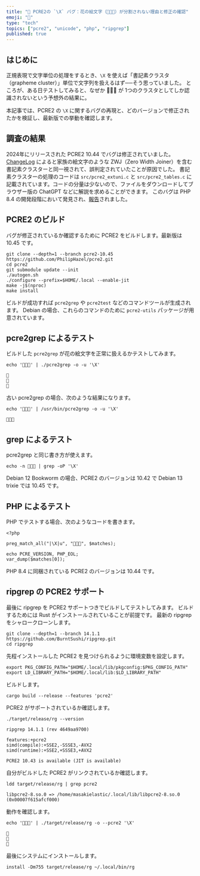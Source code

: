 ```yaml
---
title: "🐛 PCRE2の `\X` バグ：花の絵文字（🌷🌹🌺）が分割されない理由と修正の確認"
emoji: "🐛"
type: "tech"
topics: ["pcre2", "unicode", "php", "ripgrep"]
published: true
---
```


はじめに
--------

正規表現で文字単位の処理をするとき、`\X` を使えば「書記素クラスタ（grapheme cluster）」単位で文字列を扱えるはず──そう思っていました。
ところが、ある日テストしてみると、なぜか 🌷🌹🌺 が 1つのクラスタとしてしか認識されないという予想外の結果に。

本記事では、PCRE2 の `\X` に関するバグの再現と、どのバージョンで修正されたかを検証し、最新版での挙動を確認します。

調査の結果
----------

2024年にリリースされた PCRE2 10.44 でバグは修正されていました。[ChangeLog](https://github.com/PCRE2Project/pcre2/blob/pcre2-10.44/ChangeLog) によると家族の絵文字のような ZWJ（Zero Width Joiner）を含む書記素クラスターと同一視されて、誤判定されていたことが原因でした。
書記素クラスターの処理のコードは `src/pcre2_extuni.c` と `src/pcre2_tables.c` に記載されています。コードの分量は少ないので、ファイルをダウンロードしてブラウザー版の ChatGPT などに解説を求めることができます。
このバグは PHP 8.4 の開発段階において発見され、[報告](https://github.com/PCRE2Project/pcre2/issues/410)されました。

PCRE2 のビルド
--------------

バグが修正されているか確認するために PCRE2 をビルドします。最新版は 10.45 です。

```
git clone --depth=1 --branch pcre2-10.45 https://github.com/PhilipHazel/pcre2.git
cd pcre2
git submodule update --init
./autogen.sh
./configure --prefix=$HOME/.local --enable-jit
make -j$(nproc)
make install
```

ビルドが成功すれば `pcre2grep` や `pcre2test` などのコマンドツールが生成されます。
Debian の場合、これらのコマンドのために `pcre2-utils` パッケージが用意されています。

pcre2grep によるテスト
----------------------

ビルドした `pcre2grep` が花の絵文字を正常に扱えるかテストしてみます。

```
echo '🌷🌹🌺' | ./pcre2grep -o -u '\X'
```

```
🌷
🌹
🌺
```

古い pcre2grep の場合、次のような結果になります。

```
echo '🌷🌹🌺' | /usr/bin/pcre2grep -o -u '\X'
```
```
🌷🌹🌺
```

grep によるテスト
----------------

pcre2grep と同じ書き方が使えます。

```
echo -n 🌷🌹🌺 | grep -oP '\X'
```

Debian 12 Bookworm の場合、PCRE2 のバージョンは 10.42 で Debian 13 trixie では 10.45 です。


PHP によるテスト
----------------

PHP でテストする場合、次のようなコードを書きます。

```
<?php

preg_match_all("|\X|u", "🌷🌹🌺", $matches);

echo PCRE_VERSION, PHP_EOL;
var_dump($matches[0]);
```

PHP 8.4 に同梱されている PCRE2 のバージョンは 10.44 です。


ripgrep の PCRE2 サポート
------------------------

最後に ripgrep を PCRE2 サポートつきでビルドしてテストしてみます。
ビルドするためには Rust がインストールされていることが前提です。
最新の ripgrep をシャロークローンします。

```
git clone --depth=1 --branch 14.1.1 https://github.com/BurntSushi/ripgrep.git
cd ripgrep
```

先程インストールした PCRE2 を見つけられるように環境変数を設定します。

```
export PKG_CONFIG_PATH="$HOME/.local/lib/pkgconfig:$PKG_CONFIG_PATH"
export LD_LIBRARY_PATH="$HOME/.local/lib:$LD_LIBRARY_PATH"

```

ビルドします。

```
cargo build --release --features 'pcre2'
```

PCRE2 がサポートされているか確認します。

```
./target/release/rg --version
```

```
ripgrep 14.1.1 (rev 4649aa9700)

features:+pcre2
simd(compile):+SSE2,-SSSE3,-AVX2
simd(runtime):+SSE2,+SSSE3,+AVX2

PCRE2 10.43 is available (JIT is available)
```

自分がビルドした PCRE2 がリンクされているか確認します。

```
ldd target/release/rg | grep pcre2
```

```
libpcre2-8.so.0 => /home/masakielastic/.local/lib/libpcre2-8.so.0 (0x00007f615afcf000)
```

動作を確認します。

```
echo '🌷🌹🌺' | ./target/release/rg -o --pcre2 '\X'

```
```
🌷
🌹
🌺
```

最後にシステムにインストールします。

```
install -Dm755 target/release/rg ~/.local/bin/rg
```
